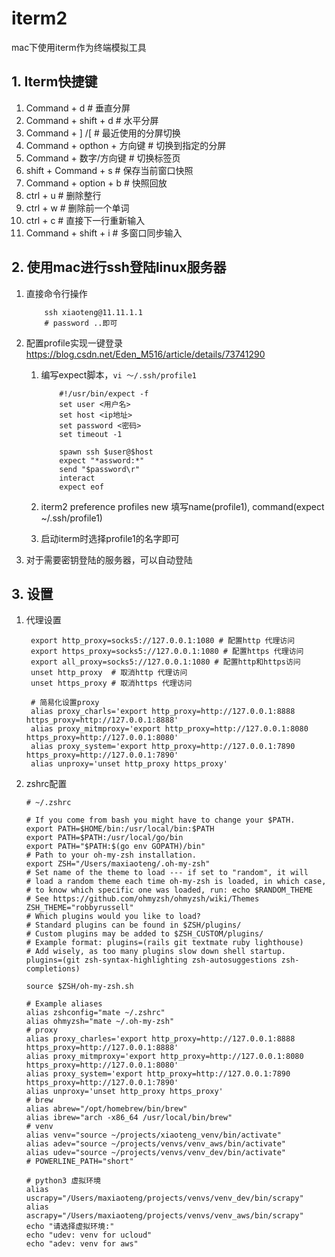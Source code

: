 # iterm2

mac下使用iterm作为终端模拟工具

## 1. Iterm快捷键

1. Command + d  # 垂直分屏
2. Command + shift + d  # 水平分屏
3. Command + ] /[   # 最近使用的分屏切换
4. Command + opthon + 方向键    # 切换到指定的分屏
5. Command + 数字/方向键   # 切换标签页
6. shift + Command + s  # 保存当前窗口快照
7. Command + option + b # 快照回放
8. ctrl + u # 删除整行
9. ctrl + w # 删除前一个单词
10. ctrl + c    # 直接下一行重新输入
11. Command + shift + i # 多窗口同步输入

## 2. 使用mac进行ssh登陆linux服务器

1. 直接命令行操作

    ```shell
        ssh xiaoteng@11.11.1.1
        # password ..即可
    ```

2. 配置profile实现一键登录
   <https://blog.csdn.net/Eden_M516/article/details/73741290>
   1. 编写expect脚本，`vi ～/.ssh/profile1`

        ```shell
            #!/usr/bin/expect -f
            set user <用户名>
            set host <ip地址>
            set password <密码>
            set timeout -1

            spawn ssh $user@$host
            expect "*assword:*"
            send "$password\r"
            interact
            expect eof
        ```

   2. iterm2 preference profiles new
       填写name(profile1), command(expect ~/.ssh/profile1)

   3. 启动iterm时选择profile1的名字即可

3. 对于需要密钥登陆的服务器，可以自动登陆

## 3. 设置

1. 代理设置

   ```shell
    export http_proxy=socks5://127.0.0.1:1080 # 配置http 代理访问
    export https_proxy=socks5://127.0.0.1:1080 # 配置https 代理访问
    export all_proxy=socks5://127.0.0.1:1080 # 配置http和https访问
    unset http_proxy  # 取消http 代理访问
    unset https_proxy # 取消https 代理访问

    # 简易化设置proxy
    alias proxy_charls='export http_proxy=http://127.0.0.1:8888 https_proxy=http://127.0.0.1:8888'
    alias proxy_mitmproxy='export http_proxy=http://127.0.0.1:8080 https_proxy=http://127.0.0.1:8080'
    alias proxy_system='export http_proxy=http://127.0.0.1:7890 https_proxy=http://127.0.0.1:7890'
    alias unproxy='unset http_proxy https_proxy'
   ```

2. zshrc配置

    ```shell
    # ~/.zshrc
    
    # If you come from bash you might have to change your $PATH.
    export PATH=$HOME/bin:/usr/local/bin:$PATH
    export PATH=$PATH:/usr/local/go/bin
    export PATH="$PATH:$(go env GOPATH)/bin"
    # Path to your oh-my-zsh installation.
    export ZSH="/Users/maxiaoteng/.oh-my-zsh"
    # Set name of the theme to load --- if set to "random", it will
    # load a random theme each time oh-my-zsh is loaded, in which case,
    # to know which specific one was loaded, run: echo $RANDOM_THEME
    # See https://github.com/ohmyzsh/ohmyzsh/wiki/Themes
    ZSH_THEME="robbyrussell"
    # Which plugins would you like to load?
    # Standard plugins can be found in $ZSH/plugins/
    # Custom plugins may be added to $ZSH_CUSTOM/plugins/
    # Example format: plugins=(rails git textmate ruby lighthouse)
    # Add wisely, as too many plugins slow down shell startup.
    plugins=(git zsh-syntax-highlighting zsh-autosuggestions zsh-completions)

    source $ZSH/oh-my-zsh.sh

    # Example aliases
    alias zshconfig="mate ~/.zshrc"
    alias ohmyzsh="mate ~/.oh-my-zsh"
    # proxy
    alias proxy_charles='export http_proxy=http://127.0.0.1:8888 https_proxy=http://127.0.0.1:8888'
    alias proxy_mitmproxy='export http_proxy=http://127.0.0.1:8080 https_proxy=http://127.0.0.1:8080'
    alias proxy_system='export http_proxy=http://127.0.0.1:7890 https_proxy=http://127.0.0.1:7890'
    alias unproxy='unset http_proxy https_proxy'
    # brew
    alias abrew="/opt/homebrew/bin/brew"
    alias ibrew="arch -x86_64 /usr/local/bin/brew"
    # venv
    alias venv="source ~/projects/xiaoteng_venv/bin/activate"
    alias adev="source ~/projects/venvs/venv_aws/bin/activate"
    alias udev="source ~/projects/venvs/venv_dev/bin/activate"
    # POWERLINE_PATH="short"

    # python3 虚拟环境
    alias uscrapy="/Users/maxiaoteng/projects/venvs/venv_dev/bin/scrapy"
    alias ascrapy="/Users/maxiaoteng/projects/venvs/venv_aws/bin/scrapy"
    echo "请选择虚拟环境:"
    echo "udev: venv for ucloud"
    echo "adev: venv for aws"
    ```
